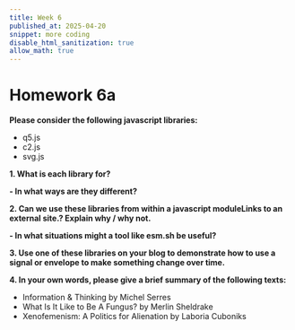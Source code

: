 ```yaml
---
title: Week 6
published_at: 2025-04-20
snippet: more coding
disable_html_sanitization: true
allow_math: true
---
```


# Homework 6a

**Please consider the following javascript libraries:**

- q5.js
- c2.js
- svg.js

**1. What is each library for?**

**- In what ways are they different?**

**2. Can we use these libraries from within a javascript moduleLinks to an external site.? Explain why / why not.**

**- In what situations might a tool like esm.sh be useful?**

**3. Use one of these libraries on your blog to demonstrate how to use a signal or envelope to make something change over time.**

**4. In your own words, please give a brief summary of the following texts:**

- Information & Thinking by Michel Serres
- What Is It Like to Be A Fungus? by Merlin Sheldrake
- Xenofemenism: A Politics for Alienation by Laboria Cuboniks
